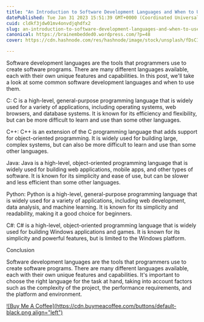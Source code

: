 ```yaml
---
title: "An Introduction to Software Development Languages and When to Use Them"
datePublished: Tue Jan 31 2023 15:51:39 GMT+0000 (Coordinated Universal Time)
cuid: cldkf3jdw01mv4onvdjqhdfx2
slug: an-introduction-to-software-development-languages-and-when-to-use-them
canonical: https://brainembedded0.wordpress.com/?p=48
cover: https://cdn.hashnode.com/res/hashnode/image/stock/unsplash/fDsCIIGdw9g/upload/de8ca0f10a2bfec25903d5cd55170a21.jpeg

---
```


Software development languages are the tools that programmers use to create software programs. There are many different languages available, each with their own unique features and capabilities. In this post, we'll take a look at some common software development languages and when to use them.

C: C is a high-level, general-purpose programming language that is widely used for a variety of applications, including operating systems, web browsers, and database systems. It is known for its efficiency and flexibility, but can be more difficult to learn and use than some other languages.

C++: C++ is an extension of the C programming language that adds support for object-oriented programming. It is widely used for building large, complex systems, but can also be more difficult to learn and use than some other languages.

Java: Java is a high-level, object-oriented programming language that is widely used for building web applications, mobile apps, and other types of software. It is known for its simplicity and ease of use, but can be slower and less efficient than some other languages.

Python: Python is a high-level, general-purpose programming language that is widely used for a variety of applications, including web development, data analysis, and machine learning. It is known for its simplicity and readability, making it a good choice for beginners.

C#: C# is a high-level, object-oriented programming language that is widely used for building Windows applications and games. It is known for its simplicity and powerful features, but is limited to the Windows platform.

Conclusion

Software development languages are the tools that programmers use to create software programs. There are many different languages available, each with their own unique features and capabilities. It's important to choose the right language for the task at hand, taking into account factors such as the complexity of the project, the performance requirements, and the platform and environment.

[![Buy Me A Coffee](https://cdn.buymeacoffee.com/buttons/default-black.png align="left")](https://www.buymeacoffee.com/yelk11)